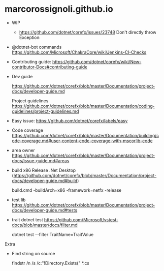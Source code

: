 # marcorossignoli.github.io

* WIP<br>
  * https://github.com/dotnet/corefx/issues/23748 Don't directly throw Exception 
  
* @dotnet-bot commands https://github.com/Microsoft/ChakraCore/wiki/Jenkins-CI-Checks

* Contributing guide: 
https://github.com/dotnet/corefx/wiki/New-contributor-Docs#contributing-guide

* Dev guide

  https://github.com/dotnet/corefx/blob/master/Documentation/project-docs/developer-guide.md
  
  Project guidelines https://github.com/dotnet/corefx/blob/master/Documentation/coding-guidelines/project-guidelines.md


* Easy issue: https://github.com/dotnet/corefx/labels/easy

* Code coverage https://github.com/dotnet/corefx/blob/master/Documentation/building/code-coverage.md#user-content-code-coverage-with-mscorlib-code

* area owner https://github.com/dotnet/corefx/blob/master/Documentation/project-docs/issue-guide.md#areas

* build x86 Release .Net Desktop (https://github.com/dotnet/corefx/blob/master/Documentation/project-docs/developer-guide.md#build)

  build.cmd -buildArch=x86 -framework=netfx -release
  
* test lib https://github.com/dotnet/corefx/blob/master/Documentation/project-docs/developer-guide.md#tests

* trait dotnet test https://github.com/Microsoft/vstest-docs/blob/master/docs/filter.md

  dotnet test --filter TraitName=TraitValue

Extra

* Find string on source

  findstr /n /s /c:"!Directory.Exists("  *.cs
